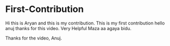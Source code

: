 # First-Contribution
Hi this is Aryan and this is my contribution.
This is my first contribution
hello anuj thanks for this video. Very Helpful
Maza aa agaya bidu.

Thanks for the video, Anuj.

